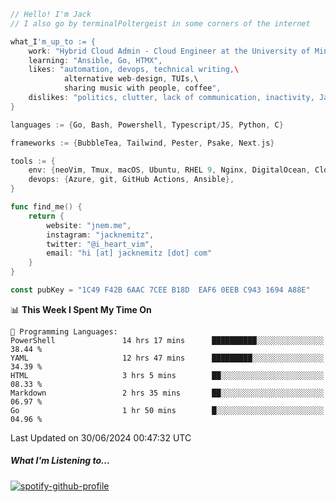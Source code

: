```go
// Hello! I'm Jack
// I also go by terminalPoltergeist in some corners of the internet

what_I'm_up_to := {
    work: "Hybrid Cloud Admin - Cloud Engineer at the University of Minnesota",
    learning: "Ansible, Go, HTMX",
    likes: "automation, devops, technical writing,\
            alternative web-design, TUIs,\
            sharing music with people, coffee",
    dislikes: "politics, clutter, lack of communication, inactivity, Java",
}

languages := {Go, Bash, Powershell, Typescript/JS, Python, C}

frameworks := {BubbleTea, Tailwind, Pester, Psake, Next.js}

tools := {
    env: {neoVim, Tmux, macOS, Ubuntu, RHEL 9, Nginx, DigitalOcean, Cloudflare},
    devops: {Azure, git, GitHub Actions, Ansible},
}

func find_me() {
    return {
        website: "jnem.me",
        instagram: "jacknemitz",
        twitter: "@i_heart_vim",
        email: "hi [at] jacknemitz [dot] com"
    }
}

const pubKey = "1C49 F42B 6AAC 7CEE B18D  EAF6 0EEB C943 1694 A88E"
```

<!--START_SECTION:waka-->
📊 **This Week I Spent My Time On** 

```text
💬 Programming Languages: 
PowerShell               14 hrs 17 mins      ██████████░░░░░░░░░░░░░░░   38.44 % 
YAML                     12 hrs 47 mins      █████████░░░░░░░░░░░░░░░░   34.39 % 
HTML                     3 hrs 5 mins        ██░░░░░░░░░░░░░░░░░░░░░░░   08.33 % 
Markdown                 2 hrs 35 mins       ██░░░░░░░░░░░░░░░░░░░░░░░   06.97 % 
Go                       1 hr 50 mins        █░░░░░░░░░░░░░░░░░░░░░░░░   04.96 % 
```


 Last Updated on 30/06/2024 00:47:32 UTC
<!--END_SECTION:waka-->

##### What I'm Listening to...

[![spotify-github-profile](https://spotify-github-profile.vercel.app/api/view?uid=jack.nemitz&cover_image=true&show_offline=true&bar_color=53b14f&bar_color_cover=false&background_color=121212FF)](https://spotify-github-profile.vercel.app/api/view?uid=jack.nemitz&redirect=true)
